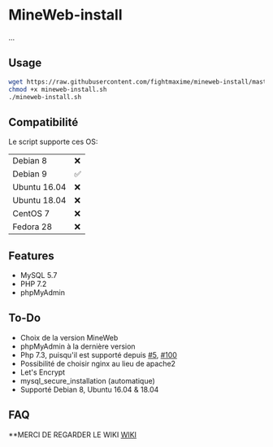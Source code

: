 # MineWeb-install
...
## Usage
```sh
wget https://raw.githubusercontent.com/fightmaxime/mineweb-install/master/mineweb-install.sh
chmod +x mineweb-install.sh
./mineweb-install.sh
```
## Compatibilité

Le script supporte ces OS:

|        |   |
|--------|---|
| Debian 8 | ❌  |
| Debian 9 | ✅ |
| Ubuntu 16.04 | ❌  |
| Ubuntu 18.04 | ❌  |
| CentOS 7 | ❌  |
| Fedora 28 | ❌  |
## Features
* MySQL 5.7
* PHP 7.2
* phpMyAdmin
## To-Do
* Choix de la version MineWeb
* phpMyAdmin à la dernière version
* Php 7.3, puisqu'il est supporté depuis [#5](https://github.com/MineWeb/MineWebCMS/pull/5/),  [#100](https://github.com/MineWeb/MineWebCMS/pull/100/)
* Possibilité de choisir nginx au lieu de apache2
* Let's Encrypt
* mysql_secure_installation (automatique)
* Supporté Debian 8, Ubuntu 16.04 & 18.04
## FAQ
**MERCI DE REGARDER LE WIKI [WIKI](https://github.com/fightmaxime/mineweb-install/wiki/FAQ)

